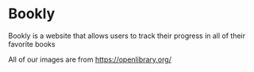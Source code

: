 # Bookly

Bookly is a website that allows users to track their progress in all of their favorite books

All of our images are from https://openlibrary.org/